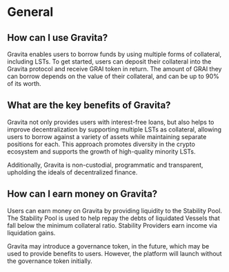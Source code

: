 # General

## How can I use Gravita?

Gravita enables users to borrow funds by using multiple forms of collateral, including LSTs. To get started, users can deposit their collateral into the Gravita protocol and receive GRAI token in return. The amount of GRAI they can borrow depends on the value of their collateral, and can be up to 90% of its worth.

## What are the key benefits of Gravita?

Gravita not only provides users with interest-free loans, but also helps to improve decentralization by supporting multiple LSTs as collateral, allowing users to borrow against a variety of assets while maintaining separate positions for each. This approach promotes diversity in the crypto ecosystem and supports the growth of high-quality minority LSTs.

Additionally, Gravita is non-custodial, programmatic and transparent, upholding the ideals of decentralized finance.

## How can I earn money on Gravita?

Users can earn money on Gravita by providing liquidity to the Stability Pool. The Stability Pool is used to help repay the debts of liquidated Vessels that fall below the minimum collateral ratio. Stability Providers earn income via liquidation gains.

Gravita may introduce a governance token, in the future, which may be used to provide benefits to users. However, the platform will launch without the governance token initially.